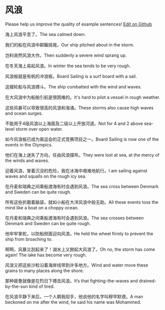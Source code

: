 # 风浪

Please help us improve the quality of example sentences! [Edit on Github](https://github.com/jiyushe/jiyu-example-sentence-source/blob/main/chinese/fenglang.md)

<p><span class="chinese">海上风浪平息了。</span><span class="english">The sea calmed down.</span></p>

<p><span class="chinese">我们的船在风浪中颠簸摇晃。</span><span class="english">Our ship pitched about in the storm.</span></p>

<p><span class="chinese">岂料突然风浪大作。</span><span class="english">Then suddenly a severe wind sprang up.</span></p>

<p><span class="chinese">在冬天海上易起风浪。</span><span class="english">In winter the sea tends to be very rough.</span></p>

<p><span class="chinese">风浪板就是有帆的冲浪板。</span><span class="english">Board Sailing is a surf board with a sail.</span></p>

<p><span class="chinese">这艘轮船与风浪搏斗。</span><span class="english">The ship combatted with the wind and waves.</span></p>

<p><span class="chinese">在大风浪中为船舶引航是很困难的。</span><span class="english">It's hard to pilot a vessel in rough weather.</span></p>

<p><span class="chinese">这些风暴可以导致很高的风浪和海涌。</span><span class="english">These storms also cause high waves and ocean surges.</span></p>

<p><span class="chinese">不能用于4级风浪以上海面及二级以上开放河道。</span><span class="english">Not for 4 and 2 above sea-level storm over open water.</span></p>

<p><span class="chinese">如今风浪板已成为奥运会的正式竞赛项目之一。</span><span class="english">Board Sailing is now one of the events in the Olympics.</span></p>

<p><span class="chinese">他们在海上迷失了方向，任由风浪摆布。</span><span class="english">They were lost at sea, at the mercy of the winds and waves.</span></p>

<p><span class="chinese">迎着风浪，冒着沉没的危险，我在冰海中艰难地航行。</span><span class="english">I am sailing against waves and squalls on the rough icy sea.</span></p>

<p><span class="chinese">在丹麦和瑞典之间乘船渡海有时会遇到风浪。</span><span class="english">The sea cross between Denmark and Sweden can be quite rough.</span></p>

<p><span class="chinese">所有这些折磨着脑袋，就如小船在大洋风浪中般无助。</span><span class="english">All these events toss the mind like a boat on a choppy ocean.</span></p>

<p><span class="chinese">在丹麦和瑞典之间乘船渡海有时会遇到风浪。</span><span class="english">The sea crosses between Denmark and Sweden can be quite rough.</span></p>

<p><span class="chinese">他牢牢掌舵，以防船侧面迎向风浪。</span><span class="english">He held the wheel firmly to prevent the ship from broaching to.</span></p>

<p><span class="chinese">啊啊，风暴又刮起来了！湖水上又掀起大风浪了。</span><span class="english">Oh no, the storm has come again! The lake has become very rough.</span></p>

<p><span class="chinese">风浪又把这些沙粒沿着海岸线带到许多地方。</span><span class="english">Wind and water move these grains to many places along the shore.</span></p>

<p><span class="chinese">那种疲惫就像是在烈日下搏击风浪。</span><span class="english">It’s that fighting-the-waves and drained-by-the-sun kind of tired.</span></p>

<p><span class="chinese">在风浪平静下来后，一个人朝我招手，他说他的名字叫穆罕默德。</span><span class="english">A man beckoned on me after the wind, he said his name was Mohammed.</span></p>

